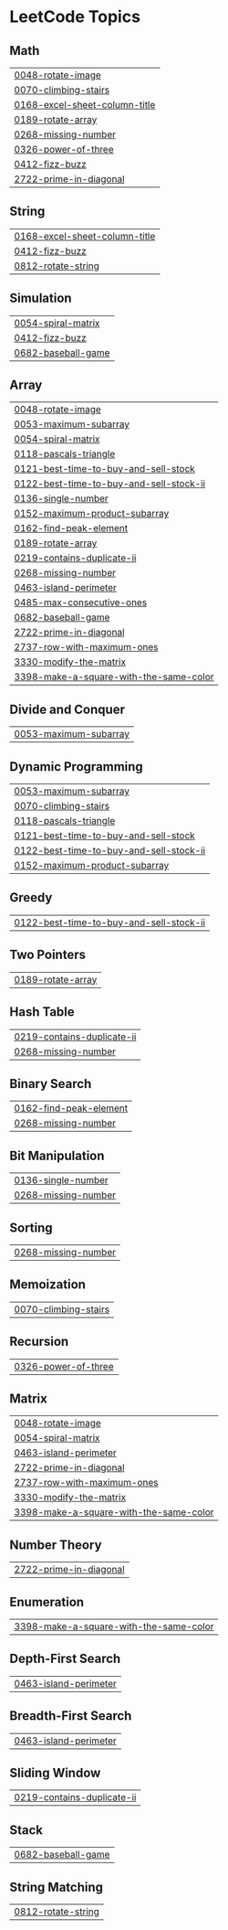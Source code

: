 <!---LeetCode Topics Start-->
# LeetCode Topics
## Math
|  |
| ------- |
| [0048-rotate-image](https://github.com/M-For-Mahathi/LeetCode-Problems/tree/master/0048-rotate-image) |
| [0070-climbing-stairs](https://github.com/M-For-Mahathi/LeetCode-Problems/tree/master/0070-climbing-stairs) |
| [0168-excel-sheet-column-title](https://github.com/M-For-Mahathi/LeetCode-Problems/tree/master/0168-excel-sheet-column-title) |
| [0189-rotate-array](https://github.com/M-For-Mahathi/LeetCode-Problems/tree/master/0189-rotate-array) |
| [0268-missing-number](https://github.com/M-For-Mahathi/LeetCode-Problems/tree/master/0268-missing-number) |
| [0326-power-of-three](https://github.com/M-For-Mahathi/LeetCode-Problems/tree/master/0326-power-of-three) |
| [0412-fizz-buzz](https://github.com/M-For-Mahathi/LeetCode-Problems/tree/master/0412-fizz-buzz) |
| [2722-prime-in-diagonal](https://github.com/M-For-Mahathi/LeetCode-Problems/tree/master/2722-prime-in-diagonal) |
## String
|  |
| ------- |
| [0168-excel-sheet-column-title](https://github.com/M-For-Mahathi/LeetCode-Problems/tree/master/0168-excel-sheet-column-title) |
| [0412-fizz-buzz](https://github.com/M-For-Mahathi/LeetCode-Problems/tree/master/0412-fizz-buzz) |
| [0812-rotate-string](https://github.com/M-For-Mahathi/LeetCode-Problems/tree/master/0812-rotate-string) |
## Simulation
|  |
| ------- |
| [0054-spiral-matrix](https://github.com/M-For-Mahathi/LeetCode-Problems/tree/master/0054-spiral-matrix) |
| [0412-fizz-buzz](https://github.com/M-For-Mahathi/LeetCode-Problems/tree/master/0412-fizz-buzz) |
| [0682-baseball-game](https://github.com/M-For-Mahathi/LeetCode-Problems/tree/master/0682-baseball-game) |
## Array
|  |
| ------- |
| [0048-rotate-image](https://github.com/M-For-Mahathi/LeetCode-Problems/tree/master/0048-rotate-image) |
| [0053-maximum-subarray](https://github.com/M-For-Mahathi/LeetCode-Problems/tree/master/0053-maximum-subarray) |
| [0054-spiral-matrix](https://github.com/M-For-Mahathi/LeetCode-Problems/tree/master/0054-spiral-matrix) |
| [0118-pascals-triangle](https://github.com/M-For-Mahathi/LeetCode-Problems/tree/master/0118-pascals-triangle) |
| [0121-best-time-to-buy-and-sell-stock](https://github.com/M-For-Mahathi/LeetCode-Problems/tree/master/0121-best-time-to-buy-and-sell-stock) |
| [0122-best-time-to-buy-and-sell-stock-ii](https://github.com/M-For-Mahathi/LeetCode-Problems/tree/master/0122-best-time-to-buy-and-sell-stock-ii) |
| [0136-single-number](https://github.com/M-For-Mahathi/LeetCode-Problems/tree/master/0136-single-number) |
| [0152-maximum-product-subarray](https://github.com/M-For-Mahathi/LeetCode-Problems/tree/master/0152-maximum-product-subarray) |
| [0162-find-peak-element](https://github.com/M-For-Mahathi/LeetCode-Problems/tree/master/0162-find-peak-element) |
| [0189-rotate-array](https://github.com/M-For-Mahathi/LeetCode-Problems/tree/master/0189-rotate-array) |
| [0219-contains-duplicate-ii](https://github.com/M-For-Mahathi/LeetCode-Problems/tree/master/0219-contains-duplicate-ii) |
| [0268-missing-number](https://github.com/M-For-Mahathi/LeetCode-Problems/tree/master/0268-missing-number) |
| [0463-island-perimeter](https://github.com/M-For-Mahathi/LeetCode-Problems/tree/master/0463-island-perimeter) |
| [0485-max-consecutive-ones](https://github.com/M-For-Mahathi/LeetCode-Problems/tree/master/0485-max-consecutive-ones) |
| [0682-baseball-game](https://github.com/M-For-Mahathi/LeetCode-Problems/tree/master/0682-baseball-game) |
| [2722-prime-in-diagonal](https://github.com/M-For-Mahathi/LeetCode-Problems/tree/master/2722-prime-in-diagonal) |
| [2737-row-with-maximum-ones](https://github.com/M-For-Mahathi/LeetCode-Problems/tree/master/2737-row-with-maximum-ones) |
| [3330-modify-the-matrix](https://github.com/M-For-Mahathi/LeetCode-Problems/tree/master/3330-modify-the-matrix) |
| [3398-make-a-square-with-the-same-color](https://github.com/M-For-Mahathi/LeetCode-Problems/tree/master/3398-make-a-square-with-the-same-color) |
## Divide and Conquer
|  |
| ------- |
| [0053-maximum-subarray](https://github.com/M-For-Mahathi/LeetCode-Problems/tree/master/0053-maximum-subarray) |
## Dynamic Programming
|  |
| ------- |
| [0053-maximum-subarray](https://github.com/M-For-Mahathi/LeetCode-Problems/tree/master/0053-maximum-subarray) |
| [0070-climbing-stairs](https://github.com/M-For-Mahathi/LeetCode-Problems/tree/master/0070-climbing-stairs) |
| [0118-pascals-triangle](https://github.com/M-For-Mahathi/LeetCode-Problems/tree/master/0118-pascals-triangle) |
| [0121-best-time-to-buy-and-sell-stock](https://github.com/M-For-Mahathi/LeetCode-Problems/tree/master/0121-best-time-to-buy-and-sell-stock) |
| [0122-best-time-to-buy-and-sell-stock-ii](https://github.com/M-For-Mahathi/LeetCode-Problems/tree/master/0122-best-time-to-buy-and-sell-stock-ii) |
| [0152-maximum-product-subarray](https://github.com/M-For-Mahathi/LeetCode-Problems/tree/master/0152-maximum-product-subarray) |
## Greedy
|  |
| ------- |
| [0122-best-time-to-buy-and-sell-stock-ii](https://github.com/M-For-Mahathi/LeetCode-Problems/tree/master/0122-best-time-to-buy-and-sell-stock-ii) |
## Two Pointers
|  |
| ------- |
| [0189-rotate-array](https://github.com/M-For-Mahathi/LeetCode-Problems/tree/master/0189-rotate-array) |
## Hash Table
|  |
| ------- |
| [0219-contains-duplicate-ii](https://github.com/M-For-Mahathi/LeetCode-Problems/tree/master/0219-contains-duplicate-ii) |
| [0268-missing-number](https://github.com/M-For-Mahathi/LeetCode-Problems/tree/master/0268-missing-number) |
## Binary Search
|  |
| ------- |
| [0162-find-peak-element](https://github.com/M-For-Mahathi/LeetCode-Problems/tree/master/0162-find-peak-element) |
| [0268-missing-number](https://github.com/M-For-Mahathi/LeetCode-Problems/tree/master/0268-missing-number) |
## Bit Manipulation
|  |
| ------- |
| [0136-single-number](https://github.com/M-For-Mahathi/LeetCode-Problems/tree/master/0136-single-number) |
| [0268-missing-number](https://github.com/M-For-Mahathi/LeetCode-Problems/tree/master/0268-missing-number) |
## Sorting
|  |
| ------- |
| [0268-missing-number](https://github.com/M-For-Mahathi/LeetCode-Problems/tree/master/0268-missing-number) |
## Memoization
|  |
| ------- |
| [0070-climbing-stairs](https://github.com/M-For-Mahathi/LeetCode-Problems/tree/master/0070-climbing-stairs) |
## Recursion
|  |
| ------- |
| [0326-power-of-three](https://github.com/M-For-Mahathi/LeetCode-Problems/tree/master/0326-power-of-three) |
## Matrix
|  |
| ------- |
| [0048-rotate-image](https://github.com/M-For-Mahathi/LeetCode-Problems/tree/master/0048-rotate-image) |
| [0054-spiral-matrix](https://github.com/M-For-Mahathi/LeetCode-Problems/tree/master/0054-spiral-matrix) |
| [0463-island-perimeter](https://github.com/M-For-Mahathi/LeetCode-Problems/tree/master/0463-island-perimeter) |
| [2722-prime-in-diagonal](https://github.com/M-For-Mahathi/LeetCode-Problems/tree/master/2722-prime-in-diagonal) |
| [2737-row-with-maximum-ones](https://github.com/M-For-Mahathi/LeetCode-Problems/tree/master/2737-row-with-maximum-ones) |
| [3330-modify-the-matrix](https://github.com/M-For-Mahathi/LeetCode-Problems/tree/master/3330-modify-the-matrix) |
| [3398-make-a-square-with-the-same-color](https://github.com/M-For-Mahathi/LeetCode-Problems/tree/master/3398-make-a-square-with-the-same-color) |
## Number Theory
|  |
| ------- |
| [2722-prime-in-diagonal](https://github.com/M-For-Mahathi/LeetCode-Problems/tree/master/2722-prime-in-diagonal) |
## Enumeration
|  |
| ------- |
| [3398-make-a-square-with-the-same-color](https://github.com/M-For-Mahathi/LeetCode-Problems/tree/master/3398-make-a-square-with-the-same-color) |
## Depth-First Search
|  |
| ------- |
| [0463-island-perimeter](https://github.com/M-For-Mahathi/LeetCode-Problems/tree/master/0463-island-perimeter) |
## Breadth-First Search
|  |
| ------- |
| [0463-island-perimeter](https://github.com/M-For-Mahathi/LeetCode-Problems/tree/master/0463-island-perimeter) |
## Sliding Window
|  |
| ------- |
| [0219-contains-duplicate-ii](https://github.com/M-For-Mahathi/LeetCode-Problems/tree/master/0219-contains-duplicate-ii) |
## Stack
|  |
| ------- |
| [0682-baseball-game](https://github.com/M-For-Mahathi/LeetCode-Problems/tree/master/0682-baseball-game) |
## String Matching
|  |
| ------- |
| [0812-rotate-string](https://github.com/M-For-Mahathi/LeetCode-Problems/tree/master/0812-rotate-string) |
<!---LeetCode Topics End-->
